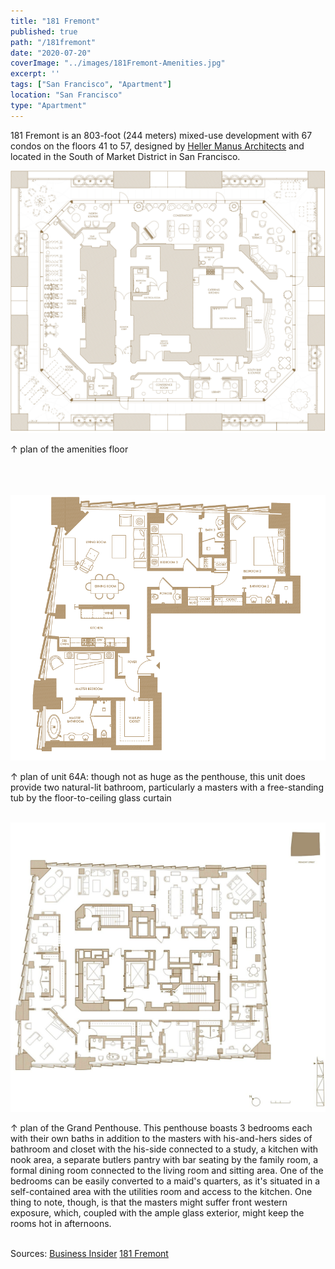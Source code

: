 ```yaml
---
title: "181 Fremont"
published: true
path: "/181fremont"
date: "2020-07-20"
coverImage: "../images/181Fremont-Amenities.jpg"
excerpt: ''
tags: ["San Francisco", "Apartment"]
location: "San Francisco"
type: "Apartment"
---
```


181 Fremont is an 803-foot (244 meters) mixed-use development with 67 condos on the floors 41 to 57, designed by [Heller Manus Architects](https://hellermanus.com/) and located in the South of Market District in San Francisco.

![amenity](../images/181Fremont-Amenities.jpg)

&#8593; plan of the amenities floor <br><br><br><br>

![64A](../images/181Fremont-64A.png)

&#8593; plan of unit 64A: though not as huge as the penthouse, this unit does provide two natural-lit bathroom, particularly a masters with a free-standing tub by the floor-to-ceiling glass curtain <br><br>

![GPH](../images/181Fremont-GPH.jpg)

&#8593; plan of the Grand Penthouse. This penthouse boasts 3 bedrooms each with their own baths in addition to the masters with his-and-hers sides of bathroom and closet with the his-side connected to a study, a kitchen with nook area, a separate butlers pantry with bar seating by the family room, a formal dining room connected to the living room and sitting area. One of the bedrooms can be easily converted to a maid's quarters, as it's situated in a self-contained area with the utilities room and access to the kitchen. One thing to note, though, is that the masters might suffer front western exposure, which, coupled with the ample glass exterior, might keep the rooms hot in afternoons. <br><br>


Sources: [Business Insider](https://www.businessinsider.com/penthouse-apartment-for-sale-at-facebook-offices-2017-9) [181 Fremont](https://181fremont.com/floor-plans/)
